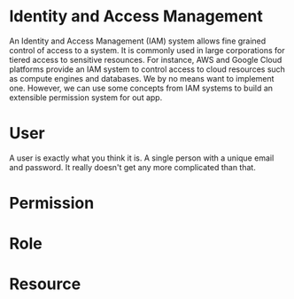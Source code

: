 # Identity and Access Management

An Identity and Access Management (IAM) system allows fine grained control of
access to a system. It is commonly used in large corporations for tiered access
to sensitive resounces. For instance, AWS and Google Cloud platforms provide an
IAM system to control access to cloud resources such as compute engines and
databases. We by no means want to implement one. However, we can use
some concepts from IAM systems to build an extensible permission system for
out app.

# User

A user is exactly what you think it is. A single person with a unique email and
password. It really doesn't get any more complicated than that.

# Permission

# Role

# Resource
